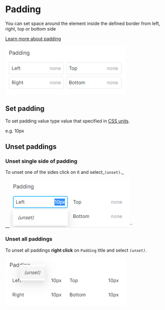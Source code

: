 # Padding

You can set space around the element inside the defined border from left, right, top or bottom side

[Learn more about padding](https://developer.mozilla.org/en-US/docs/Web/CSS/CSS\_Box\_Model/Introduction\_to\_the\_CSS\_box\_model#padding\_area)

<img src="../.gitbook/assets/image (6).png" alt="" data-size="original">

## Set padding

To set padding value type value that specified in [CSS units](css-units.md).

e.g. 10px

## Unset paddings

### Unset single side of padding

To unset one of the sides click on it and select_`(unset)`._

__![](<../.gitbook/assets/image (10).png>)_``_

### Unset all paddings

To unset all paddings **right click** on `Padding` title and select _`(unset)`_.  &#x20;

![](<../.gitbook/assets/image (8).png>)



